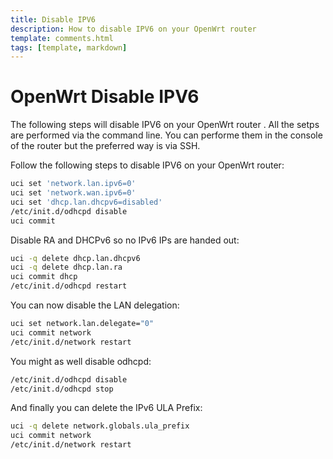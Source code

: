 ```yaml
---
title: Disable IPV6
description: How to disable IPV6 on your OpenWrt router
template: comments.html
tags: [template, markdown]
---
```


# OpenWrt Disable IPV6

The following steps will disable IPV6 on your OpenWrt router . All the setps are performed via the command line. You can performe them in the console of the router but the preferred way is via SSH.

Follow the following steps to disable IPV6 on your OpenWrt router:

```bash
uci set 'network.lan.ipv6=0'
uci set 'network.wan.ipv6=0'
uci set 'dhcp.lan.dhcpv6=disabled'
/etc/init.d/odhcpd disable
uci commit
```

Disable RA and DHCPv6 so no IPv6 IPs are handed out:

```bash
uci -q delete dhcp.lan.dhcpv6
uci -q delete dhcp.lan.ra
uci commit dhcp
/etc/init.d/odhcpd restart
```

You can now disable the LAN delegation:

```bash
uci set network.lan.delegate="0"
uci commit network
/etc/init.d/network restart
```

You might as well disable odhcpd:

```bash
/etc/init.d/odhcpd disable
/etc/init.d/odhcpd stop
```

And finally you can delete the IPv6 ULA Prefix:

```bash
uci -q delete network.globals.ula_prefix
uci commit network
/etc/init.d/network restart
```
